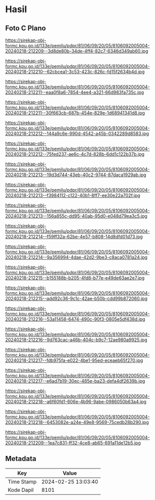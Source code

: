 # Hasil

## Foto C Plano

https://sirekap-obj-formc.kpu.go.id/133e/pemilu/pdpr/81/06/09/20/05/8106092005004-20240218-212209--3d8de80b-34de-4ff4-82c7-6346d349ab60.jpg

https://sirekap-obj-formc.kpu.go.id/133e/pemilu/pdpr/81/06/09/20/05/8106092005004-20240218-212210--62cbcea1-3c53-423c-826c-fd15f2634b4d.jpg

https://sirekap-obj-formc.kpu.go.id/133e/pemilu/pdpr/81/06/09/20/05/8106092005004-20240218-212211--eaa0f8a6-7854-4ee4-a321-66d983fa735c.jpg

https://sirekap-obj-formc.kpu.go.id/133e/pemilu/pdpr/81/06/09/20/05/8106092005004-20240218-212211--30f663cb-687b-454e-829e-1d68941341d8.jpg

https://sirekap-obj-formc.kpu.go.id/133e/pemilu/pdpr/81/06/09/20/05/8106092005004-20240218-212212--144a9c6e-990d-4542-a45b-0342289d8583.jpg

https://sirekap-obj-formc.kpu.go.id/133e/pemilu/pdpr/81/06/09/20/05/8106092005004-20240218-212212--75fed237-ae6c-4c7d-828b-6dd1c122b37b.jpg

https://sirekap-obj-formc.kpu.go.id/133e/pemilu/pdpr/81/06/09/20/05/8106092005004-20240218-212213--19d3d744-43eb-40c2-9744-87daca1929ab.jpg

https://sirekap-obj-formc.kpu.go.id/133e/pemilu/pdpr/81/06/09/20/05/8106092005004-20240218-212213--f3984112-c122-40b1-8ff7-ee30e22a702f.jpg

https://sirekap-obj-formc.kpu.go.id/133e/pemilu/pdpr/81/06/09/20/05/8106092005004-20240218-212213--156a855c-dd95-40ab-95d0-e048d79ea3c5.jpg

https://sirekap-obj-formc.kpu.go.id/133e/pemilu/pdpr/81/06/09/20/05/8106092005004-20240218-212214--f59ff32a-62be-4e57-b808-14d8dfd01d73.jpg

https://sirekap-obj-formc.kpu.go.id/133e/pemilu/pdpr/81/06/09/20/05/8106092005004-20240218-212214--9a356994-4dae-42d2-9be3-c8aca0781a24.jpg

https://sirekap-obj-formc.kpu.go.id/133e/pemilu/pdpr/81/06/09/20/05/8106092005004-20240218-212215--b155188b-b205-4fd8-b77e-e49de63ae2e7.jpg

https://sirekap-obj-formc.kpu.go.id/133e/pemilu/pdpr/81/06/09/20/05/8106092005004-20240218-212215--add92c36-9c1c-42ae-b50b-cdd99b872060.jpg

https://sirekap-obj-formc.kpu.go.id/133e/pemilu/pdpr/81/06/09/20/05/8106092005004-20240218-212216--53a11458-6474-490c-90f3-0805e5df438d.jpg

https://sirekap-obj-formc.kpu.go.id/133e/pemilu/pdpr/81/06/09/20/05/8106092005004-20240218-212216--9d763cac-a46b-404c-b9c7-12ae980a9925.jpg

https://sirekap-obj-formc.kpu.go.id/133e/pemilu/pdpr/81/06/09/20/05/8106092005004-20240218-212217--fdb975fa-e022-4be1-95ed-eceaeb65f270.jpg

https://sirekap-obj-formc.kpu.go.id/133e/pemilu/pdpr/81/06/09/20/05/8106092005004-20240218-212217--e6ad7b19-30ec-485e-ba23-defa4df2639b.jpg

https://sirekap-obj-formc.kpu.go.id/133e/pemilu/pdpr/81/06/09/20/05/8106092005004-20240218-212218--a6f60fd1-606e-4b96-9abe-0986050b63a4.jpg

https://sirekap-obj-formc.kpu.go.id/133e/pemilu/pdpr/81/06/09/20/05/8106092005004-20240218-212218--6453082e-a24e-49e8-9569-75cedb28b290.jpg

https://sirekap-obj-formc.kpu.go.id/133e/pemilu/pdpr/81/06/09/20/05/8106092005004-20240218-212209--1ea7c831-ff32-4ce8-ab65-691a11de12b5.jpg


## Metadata

| Key        | Value               |
| ---------- | ------------------- |
| Time Stamp | 2024-02-25 13:03:40 |
| Kode Dapil | 8101                |



